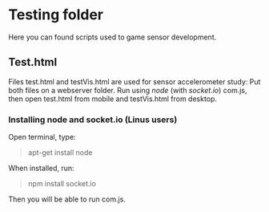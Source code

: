 # Testing folder
Here you can found scripts used to game sensor development.


## Test.html
Files test.html and testVis.html are used for sensor accelerometer study:
  Put both files on a webserver folder. Run using *node* (with *socket.io*) com.js, then open test.html from mobile and testVis.html from desktop.
  
### Installing node and socket.io (Linus users)
Open terminal, type:
  
  > apt-get install node
  
When installed, run:

  > npm install socket.io
  
Then you will be able to run com.js.
